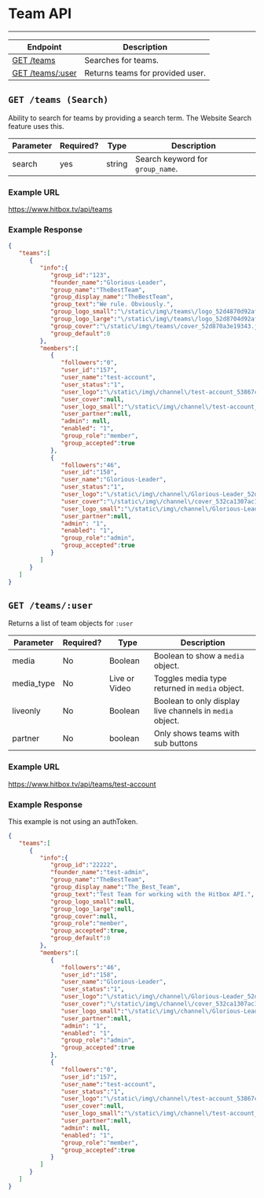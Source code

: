 # Team API
***

| Endpoint | Description |
| ---- | --------------- |
| [GET /teams](/team/teams.md#get-teams-search) | Searches for teams. |
| [GET /teams/:user](/team/teams.md#get-teamsuser) | Returns teams for provided user. |

## `GET /teams (Search)`

Ability to search for teams by providing a search term. The Website Search feature uses this.

| Parameter | Required? | Type | Description |
| ---- | ----- | ---- | ----- |
| search | yes | string | Search keyword for `group_name`. | 

### Example URL

https://www.hitbox.tv/api/teams

### Example Response 

```json
{
   "teams":[
      {
         "info":{
            "group_id":"123",
            "founder_name":"Glorious-Leader",
            "group_name":"TheBestTeam",
            "group_display_name":"TheBestTeam",
            "group_text":"We rule. Obviously.",
            "group_logo_small":"\/static\/img\/teams\/logo_52d4870d92afaa_small.jpg",
            "group_logo_large":"\/static\/img\/teams\/logo_52d8704d92afaa_large.jpg",
            "group_cover":"\/static\/img\/teams\/cover_52d870a3e19343.jpg",
            "group_default":0
         },
         "members":[
            {
               "followers":"0",
               "user_id":"157",
               "user_name":"test-account",
               "user_status":"1",
               "user_logo":"\/static\/img\/channel\/test-account_53867c57ba993_large.jpg",               
               "user_cover":null,
               "user_logo_small":"\/static\/img\/channel\/test-account_53867c57ba993_small.jpg",
               "user_partner":null,
               "admin": null,
               "enabled": "1",
               "group_role":"member",
               "group_accepted":true
            },
            {
               "followers":"46",
               "user_id":"158",
               "user_name":"Glorious-Leader",
               "user_status":"1",
               "user_logo":"\/static\/img\/channel\/Glorious-Leader_52d334823811d_large.png",
               "user_cover":"\/static\/img\/channel\/cover_532ca1307ac13.jpg",
               "user_logo_small":"\/static\/img\/channel\/Glorious-Leader_52d334823811d_small.png",
               "user_partner":null,
               "admin": "1",
               "enabled": "1",
               "group_role":"admin",
               "group_accepted":true
            }
         ]
      }
   ]
}
```
## `GET /teams/:user`

Returns a list of team objects for `:user`

| Parameter | Required? | Type | Description |
| ---- | ----- | ---- | ----- |
| media | No | Boolean | Boolean to show a `media` object. |
| media_type | No | Live or Video | Toggles media type returned in `media` object. |
| liveonly | No | Boolean | Boolean to only display live channels in `media` object. | 
| partner | No | boolean | Only shows teams with sub buttons |

### Example URL

https://www.hitbox.tv/api/teams/test-account

### Example Response 

This example is not using an authToken.
```json
{
   "teams":[
      {
         "info":{
            "group_id":"22222",
            "founder_name":"test-admin",
            "group_name":"TheBestTeam",
            "group_display_name":"The_Best_Team",
            "group_text":"Test Team for working with the Hitbox API.",
            "group_logo_small":null,
            "group_logo_large":null,
            "group_cover":null,
            "group_role":"member",
            "group_accepted":true,
            "group_default":0
         },
         "members":[
            {
               "followers":"46",
               "user_id":"158",
               "user_name":"Glorious-Leader",
               "user_status":"1",
               "user_logo":"\/static\/img\/channel\/Glorious-Leader_52d334823811d_large.png",
               "user_cover":"\/static\/img\/channel\/cover_532ca1307ac13.jpg",
               "user_logo_small":"\/static\/img\/channel\/Glorious-Leader_52d334823811d_small.png",
               "user_partner":null,
               "admin": "1",
               "enabled": "1",
               "group_role":"admin",
               "group_accepted":true
            },
            {
               "followers":"0",
               "user_id":"157",
               "user_name":"test-account",
               "user_status":"1",
               "user_logo":"\/static\/img\/channel\/test-account_53867c57ba993_large.jpg",               
               "user_cover":null,
               "user_logo_small":"\/static\/img\/channel\/test-account_53867c57ba993_small.jpg",
               "user_partner":null,
               "admin": null,
               "enabled": "1",
               "group_role":"member",
               "group_accepted":true
            }
         ]
      }
   ]
}
```
